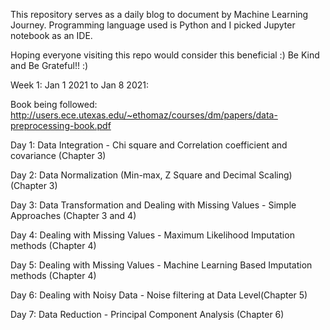 This repository serves as a daily blog to document by Machine Learning Journey. Programming language used is Python and I picked Jupyter notebook as an IDE.

Hoping everyone visiting this repo would consider this beneficial :)
Be Kind and Be Grateful!! :)


Week 1: Jan 1 2021 to Jan 8 2021:

Book being followed: http://users.ece.utexas.edu/~ethomaz/courses/dm/papers/data-preprocessing-book.pdf

Day 1: Data Integration - Chi square and Correlation coefficient and covariance (Chapter 3)

Day 2: Data Normalization (Min-max, Z Square and Decimal Scaling) (Chapter 3)

Day 3: Data Transformation and Dealing with Missing Values - Simple Approaches (Chapter 3 and 4)

Day 4: Dealing with Missing Values - Maximum Likelihood Imputation methods (Chapter 4)

Day 5: Dealing with Missing Values - Machine Learning Based Imputation methods (Chapter 4)

Day 6: Dealing with Noisy Data - Noise filtering at Data Level(Chapter 5)

Day 7: Data Reduction - Principal Component Analysis (Chapter 6)

